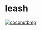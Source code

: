 # leash
[![coconutbmp](https://circleci.com/gh/coconutbmp/leash/circle-ci-test.svg?style=svg)](https://circleci.com/gh/coconutbmp/leash)
